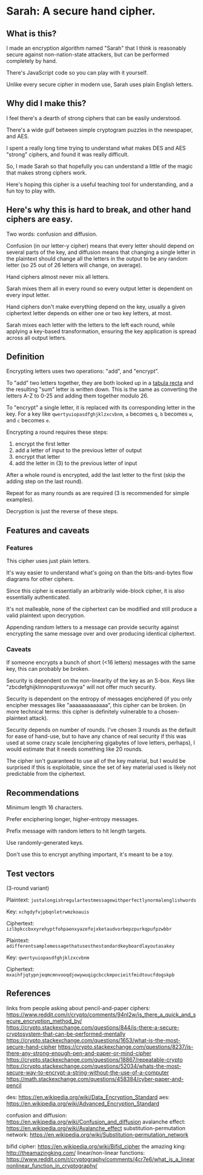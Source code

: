 # Sarah: A secure hand cipher.

## What is this?

I made an encryption algorithm named "Sarah" that I think is reasonably secure against non-nation-state attackers, but can be performed completely by hand.

There's JavaScript code so you can play with it yourself.

Unlike every secure cipher in modern use, Sarah uses plain English letters.

## Why did I make this?

I feel there's a dearth of strong ciphers that can be easily understood.

There's a wide gulf between simple cryptogram puzzles in the newspaper, and AES.

I spent a really long time trying to understand what makes DES and AES "strong" ciphers, and found it was really difficult.

So, I made Sarah so that hopefully you can understand a little of the magic that makes strong ciphers work.

Here's hoping this cipher is a useful teaching tool for understanding, and a fun toy to play with.

## Here's why this is hard to break, and other hand ciphers are easy.

Two words: confusion and diffusion.

Confusion (in our letter-y cipher) means that every letter should depend on several parts of the key, and diffusion means that changing a single letter in the plaintext should change all the letters in the output to be any random letter (so 25 out of 26 letters will change, on average).

Hand ciphers almost never mix all letters.

Sarah mixes them all in every round so every output letter is dependent on every input letter.

Hand ciphers don't make everything depend on the key, usually a given ciphertext letter depends on either one or two key letters, at most.

Sarah mixes each letter with the letters to the left each round, while applying a key-based transformation, ensuring the key application is spread across all output letters.

## Definition

Encrypting letters uses two operations: "add", and "encrypt".

To "add" two letters together, they are both looked up in a [tabula recta](https://en.wikipedia.org/wiki/Tabula_recta) and the resulting "sum" letter is written down. This is the same as converting the letters A-Z to 0-25 and adding them together modulo 26.

To "encrypt" a single letter, it is replaced with its corresponding letter in the key. For a key like `qwertyuiopasdfghjklzxcvbnm`, `a` becomes `q`, `b` becomes `w`, and `c` becomes `e`.


Encrypting a round requires these steps:

1) encrypt the first letter
2) add a letter of input to the previous letter of output
3) encrypt that letter
4) add the letter in (3) to the previous letter of input

After a whole round is encrypted, add the last letter to the first (skip the adding step on the last round).

Repeat for as many rounds as are required (3 is recommended for simple examples).

Decryption is just the reverse of these steps.

## Features and caveats

### Features

This cipher uses just plain letters.

It's way easier to understand what's going on than the bits-and-bytes flow diagrams for other ciphers.

Since this cipher is essentially an arbitrarily wide-block cipher, it is also essentially authenticated.

It's not malleable, none of the ciphertext can be modified and still produce a valid plaintext upon decryption.

Appending random letters to a message can provide security against encrypting the same message over and over producing identical ciphertext.

### Caveats

If someone encrypts a bunch of short (<16 letters) messages with the same key, this can probably be broken.

Security is dependent on the non-linearity of the key as an S-box. Keys like "zbcdefghijklmnopqrstuvwxya" will not offer much security.

Security is dependent on the entropy of messages enciphered (if you only encipher messages like "aaaaaaaaaaaaa", this cipher can be broken. (in more technical terms: this cipher is definitely vulnerable to a chosen-plaintext attack).

Security depends on number of rounds. I've chosen 3 rounds as the default for ease of hand-use, but to have any chance of real security if this was used at some crazy scale (enciphering gigabytes of love letters, perhaps), I would estimate that it needs something like 20 rounds.

The cipher isn't guaranteed to use all of the key material, but I would be surprised if this is exploitable, since the set of key material used is likely not predictable from the ciphertext.

## Recommendations

Minimum length 16 characters.

Prefer enciphering longer, higher-entropy messages.

Prefix message with random letters to hit length targets.

Use randomly-generated keys.

Don't use this to encrypt anything important, it's meant to be a toy.

## Test vectors

(3-round variant)

Plaintext: `justalongishregulartestmessagewithperfectlynormalenglishwords`

Key: `xchgdyfvjpbqnletrwmzkoauis`

Ciphertext: `izlbpkccbxxyrehyptfohpaenxyazefojxketaudvorbepzpurkqpufpzwbbr`


Plaintext: `adifferentsamplemessagethatusesthestandardkeyboardlayoutasakey`

Key: `qwertyuiopasdfghjklzxcvbnm`

Ciphertext: `mxaihfjqtypnjeqmcmnvooqdjowywuqigcbcckmpocieitfmidtoucfdogskpb`

## References

links from people asking about pencil-and-paper ciphers:
https://www.reddit.com/r/crypto/comments/94nl2w/is_there_a_quick_and_secure_encryption_method_by/
https://crypto.stackexchange.com/questions/844/is-there-a-secure-cryptosystem-that-can-be-performed-mentally
https://crypto.stackexchange.com/questions/1653/what-is-the-most-secure-hand-cipher
https://crypto.stackexchange.com/questions/8237/is-there-any-strong-enough-pen-and-paper-or-mind-cipher
https://crypto.stackexchange.com/questions/18867/repeatable-crypto
https://crypto.stackexchange.com/questions/52034/whats-the-most-secure-way-to-encrypt-a-string-without-the-use-of-a-computer
https://math.stackexchange.com/questions/458384/cyber-paper-and-pencil

des: https://en.wikipedia.org/wiki/Data_Encryption_Standard
aes: https://en.wikipedia.org/wiki/Advanced_Encryption_Standard

confusion and diffusion: https://en.wikipedia.org/wiki/Confusion_and_diffusion
avalanche effect: https://en.wikipedia.org/wiki/Avalanche_effect
substitution-permutation network: https://en.wikipedia.org/wiki/Substitution-permutation_network

bifid cipher: https://en.wikipedia.org/wiki/Bifid_cipher
the amazing king: http://theamazingking.com/
linear/non-linear functions: https://www.reddit.com/r/cryptography/comments/4cr7e6/what_is_a_linearnonlinear_function_in_cryptography/
